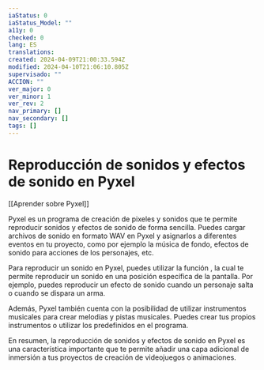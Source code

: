 ```yaml
---
iaStatus: 0
iaStatus_Model: ""
a11y: 0
checked: 0
lang: ES
translations: 
created: 2024-04-09T21:00:33.594Z
modified: 2024-04-10T21:06:10.805Z
supervisado: ""
ACCION: ""
ver_major: 0
ver_minor: 1
ver_rev: 2
nav_primary: []
nav_secondary: []
tags: []
---
```

# Reproducción de sonidos y efectos de sonido en Pyxel

[[Aprender sobre Pyxel]]

Pyxel es un programa de creación de pixeles y sonidos que te permite reproducir sonidos y efectos de sonido de forma sencilla. Puedes cargar archivos de sonido en formato WAV en Pyxel y asignarlos a diferentes eventos en tu proyecto, como por ejemplo la música de fondo, efectos de sonido para acciones de los personajes, etc.

Para reproducir un sonido en Pyxel, puedes utilizar la función , la cual te permite reproducir un sonido en una posición específica de la pantalla. Por ejemplo, puedes reproducir un efecto de sonido cuando un personaje salta o cuando se dispara un arma.

Además, Pyxel también cuenta con la posibilidad de utilizar instrumentos musicales para crear melodías y pistas musicales. Puedes crear tus propios instrumentos o utilizar los predefinidos en el programa.

En resumen, la reproducción de sonidos y efectos de sonido en Pyxel es una característica importante que te permite añadir una capa adicional de inmersión a tus proyectos de creación de videojuegos o animaciones.
